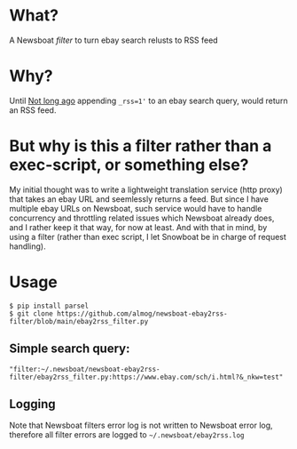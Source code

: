 # What?
A Newsboat _filter_ to turn ebay search relusts to RSS feed

# Why?
Until [Not long ago](https://community.ebay.com/t5/Buying/RSS-feed-support-gone-for-good/td-p/32841248) appending `_rss=1'` to an ebay search query, would return an RSS feed.

# But why is this a filter rather than a exec-script, or something else?
My initial thought was to write a lightweight translation service (http proxy) that takes an ebay URL and seemlessly returns a feed.
But since I have multiple ebay URLs on Newsboat, such service would have to handle concurrency and throttling related issues which Newsboat already does, and I rather keep it that way, for now at least.
And with that in mind, by using a filter (rather than exec script, I let Snowboat be in charge of request handling).

# Usage
```
$ pip install parsel
$ git clone https://github.com/almog/newsboat-ebay2rss-filter/blob/main/ebay2rss_filter.py

```

## Simple search query:
```
"filter:~/.newsboat/newsboat-ebay2rss-filter/ebay2rss_filter.py:https://www.ebay.com/sch/i.html?&_nkw=test"
```

## Logging
Note that Newsboat filters error log is not written to Newsboat error log, therefore all filter errors are logged to `~/.newsboat/ebay2rss.log`
